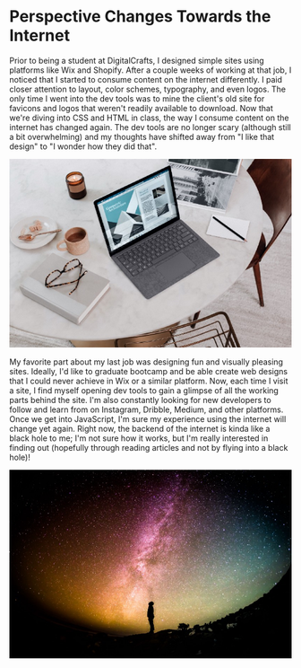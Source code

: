 # Perspective Changes Towards the Internet

Prior to being a student at DigitalCrafts, I designed simple sites using platforms like Wix and Shopify. After a couple weeks of working at that job, I noticed that I started to consume content on the internet differently. I paid closer attention to layout, color schemes, typography, and even logos. The only time I went into the dev tools was to mine the client's old site for favicons and logos that weren't readily available to download. Now that we're diving into CSS and HTML in class, the way I consume content on the internet has changed again. The dev tools are no longer scary (although still a bit overwhelming) and my thoughts have shifted away from "I like that design" to "I wonder how they did that".

![image of a laptop on a desk](images/comp.jpeg)


My favorite part about my last job was designing fun and visually pleasing sites. Ideally, I'd like to graduate bootcamp and be able create web designs that I could never achieve in Wix or a similar platform. Now, each time I visit a site, I find myself opening dev tools to gain a glimpse of all the working parts behind the site. I'm also constantly looking for new developers to follow and learn from on Instagram, Dribble, Medium, and other platforms. Once we get into JavaScript, I'm sure my experience using the internet will change yet again. Right now, the backend of the internet is kinda like a black hole to me; I'm not sure how it works, but I'm really interested in finding out (hopefully through reading articles and not by flying into a black hole)!

![image of a man looking off into the galaxy](images/space.jpeg)